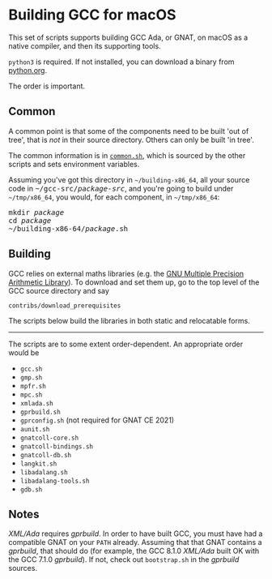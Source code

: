 # Building GCC for macOS #

This set of scripts supports building GCC Ada, or GNAT, on macOS as a native compiler, and then its supporting tools.

`python3` is required. If not installed, you can download a binary from [python.org](https://www.python.org).

The order is important.

## Common ##

A common point is that some of the components need to be built 'out of tree', that is *not* in their source directory. Others can only be built 'in tree'.

The common information is in [`common.sh`](common.sh), which is sourced by the other scripts and sets environment variables.

Assuming you've got this directory in `~/building-x86_64`, all your source code in <tt>~/gcc-src/<i>package-src</i></tt>, and you're going to build under `~/tmp/x86_64`, you would, for each component, in `~/tmp/x86_64`:

<pre>
mkdir <i>package</i>
cd <i>package</i>
~/building-x86-64/<i>package</i>.sh
</pre>

## Building ##

GCC relies on external maths libraries (e.g. the [GNU Multiple Precision Arithmetic Library][GMP]). To download and set them up, go to the top level of the GCC source directory and say
```
contribs/download_prerequisites
```
The scripts below build the libraries in both static and relocatable forms.

[GMP]: https://gmplib.org

----

The scripts are to some extent order-dependent. An appropriate order
would be

* `gcc.sh`
* `gmp.sh`
* `mpfr.sh`
* `mpc.sh`
* `xmlada.sh`
* `gprbuild.sh`
* `gprconfig.sh` (not required for GNAT CE 2021)
* `aunit.sh`
* `gnatcoll-core.sh`
* `gnatcoll-bindings.sh`
* `gnatcoll-db.sh`
* `langkit.sh`
* `libadalang.sh`
* `libadalang-tools.sh`
* `gdb.sh`

## Notes ##

*XML/Ada* requires *gprbuild*. In order to have built GCC, you must have had a compatible GNAT on your `PATH` already. Assuming that that GNAT contains a *gprbuild*, that should do (for example, the GCC 8.1.0 *XML/Ada* built OK with the GCC 7.1.0 *gprbuild*). If not, check out `bootstrap.sh` in the *gprbuild* sources.
